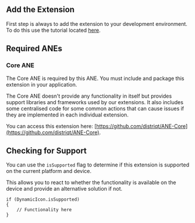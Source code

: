 
## Add the Extension

First step is always to add the extension to your development environment. 
To do this use the tutorial located [here](http://airnativeextensions.com/knowledgebase/tutorial/1).



## Required ANEs

### Core ANE

The Core ANE is required by this ANE. You must include and package this extension in your application.

The Core ANE doesn't provide any functionality in itself but provides support libraries and frameworks used by our extensions.
It also includes some centralised code for some common actions that can cause issues if they are implemented in each individual extension.

You can access this extension here: [https://github.com/distriqt/ANE-Core](https://github.com/distriqt/ANE-Core).




## Checking for Support

You can use the `isSupported` flag to determine if this extension is supported on the current platform and device.

This allows you to react to whether the functionality is available on the device and provide an alternative solution if not.


```as3
if (DynamicIcon.isSupported)
{
	// Functionality here
}
```

